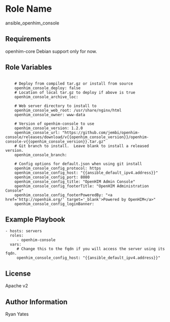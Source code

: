 Role Name
=========

ansible_openhim_console


Requirements
------------

openhim-core
Debian support only for now.

Role Variables
--------------
````
    
    # Deploy from compiled tar.gz or install from source
    openhim_console_deploy: false
    # Location of local tar.gz to deploy if above is true
    openhim_console_archive_loc:

    # Web server directory to install to
    openhim_console_web_root: /usr/share/nginx/html
    openhim_console_owner: www-data

    # Version of openhim-console to use
    openhim_console_version: 1.2.0
    openhim_console_url: "https://github.com/jembi/openhim-console/releases/download/v{{openhim_console_version}}/openhim-console-v{{openhim_console_version}}.tar.gz"
    # Git branch to install.  Leave blank to install a released version.
    openhim_console_branch:

    # Config options for default.json when using git install
    openhim_console_config_protocol: https
    openhim_console_config_host: "{{ansible_default_ipv4.address}}"
    openhim_console_config_port: 8080
    openhim_console_config_title: "OpenHIM Admin Console"
    openhim_console_config_footerTitle: "OpenHIM Administration Console"
    openhim_console_config_footerPoweredBy: "<a href='http://openhim.org/' target='_blank'>Powered by OpenHIM</a>"
    openhim_console_config_loginBanner:

````


Example Playbook
----------------

    - hosts: servers
      roles:
         - openhim-console
      vars:
         # Change this to the fqdn if you will access the server using its fqdn.
       	 openhim_console_config_host: "{{ansible_default_ipv4.address}}"

License
-------

Apache v2

Author Information
------------------

Ryan Yates
